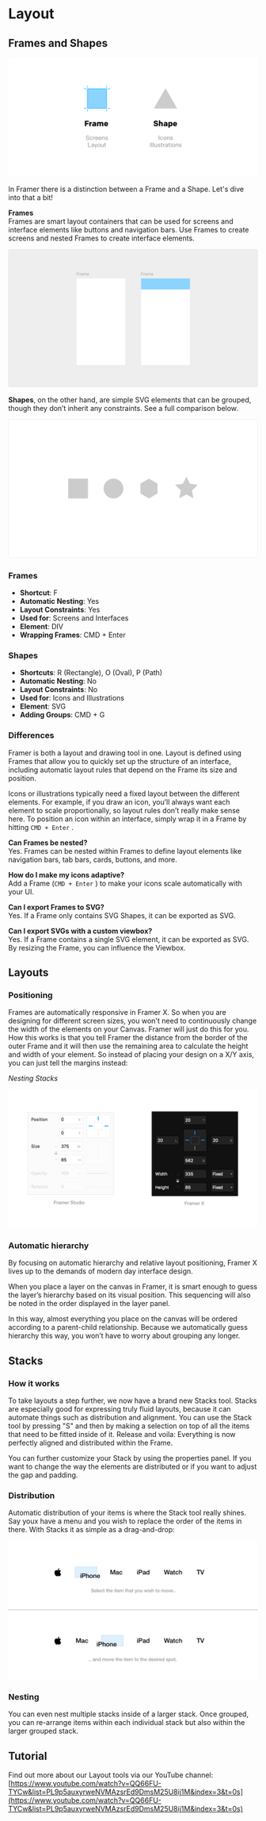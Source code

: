 # Layout

## **Frames and Shapes**

![](../.gitbook/assets/frame-2x%20%282%29.png)

In Framer there is a distinction between a Frame and a Shape. Let's dive into that a bit! 

**Frames**   
Frames are smart layout containers that can be used for screens and interface elements like buttons and navigation bars. Use Frames to create screens and nested Frames to create interface elements.

![](../.gitbook/assets/frame-2x-1.png)

**Shapes**, on the other hand, are simple SVG elements that can be grouped, though they don’t inherit any constraints. See a full comparison below.

![](../.gitbook/assets/frame2-2x.png)

### Frames

* **Shortcut**:  F
* **Automatic Nesting**: Yes
* **Layout Constraints**: Yes
* **Used for**: Screens and Interfaces
* **Element**: DIV
* **Wrapping Frames**: CMD + Enter

### Shapes

* **Shortcuts**: R \(Rectangle\), O \(Oval\), P \(Path\)
* **Automatic Nesting**: No
* **Layout Constraints**: No
* **Used for**: Icons and Illustrations
* **Element**: SVG
* **Adding Groups**: CMD + G

### Differences

Framer is both a layout and drawing tool in one. Layout is defined using Frames that allow you to quickly set up the structure of an interface, including automatic layout rules that depend on the Frame its size and position. 

Icons or illustrations typically need a fixed layout between the different elements. For example, if you draw an icon, you’ll always want each element to scale proportionally, so layout rules don’t really make sense here. To position an icon within an interface, simply wrap it in a Frame by hitting `CMD + Enter` .

**Can Frames be nested?**  
Yes. Frames can be nested within Frames to define layout elements like navigation bars, tab bars, cards, buttons, and more.

**How do I make my icons adaptive?**  
Add a Frame \(`CMD + Enter` \) to make your icons scale automatically with your UI.

**Can I export Frames to SVG?**  
Yes. If a Frame only contains SVG Shapes, it can be exported as SVG.

**Can I export SVGs with a custom viewbox?**  
Yes. If a Frame contains a single SVG element, it can be exported as SVG. By resizing the Frame, you can influence the Viewbox.

## **Layouts**

### **Positioning**

Frames are automatically responsive in Framer X. So when you are designing for different screen sizes, you won't need to continuously change the width of the elements on your Canvas. Framer will just do this for you. How this works is that you tell Framer the distance from the border of the outer Frame and it will then use the remaining area to calculate the height and width of your element. So instead of placing your design on a X/Y axis, you can just tell the margins instead:

_Nesting Stacks_

![](../.gitbook/assets/positioning.png)

### Automatic hierarchy

By focusing on automatic hierarchy and relative layout positioning, Framer X lives up to the demands of modern day interface design.

When you place a layer on the canvas in Framer, it is smart enough to guess the layer’s hierarchy based on its visual position. This sequencing will also be noted in the order displayed in the layer panel.

In this way, almost everything you place on the canvas will be ordered according to a parent-child relationship. Because we automatically guess hierarchy this way, you won’t have to worry about grouping any longer.  


## **Stacks**

### How it works

To take layouts a step further, we now have a brand new Stacks tool. Stacks are especially good for expressing truly fluid layouts, because it can automate things such as distribution and alignment. You can use the Stack tool by pressing "S" and then by making a selection on top of all the items that need to be fitted inside of it. Release and voila: Everything is now perfectly aligned and distributed within the Frame.

You can further customize your Stack by using the properties panel. If you want to change the way the elements are distributed or if you want to adjust the gap and padding. 

### Distribution

Automatic distribution of your items is where the Stack tool really shines. Say youx have a menu and you wish to replace the order of the items in there. With Stacks it as simple as a drag-and-drop:

![Framer rearranges the other icons while keeping the distribution and alignment intact.](../.gitbook/assets/stacks%20%281%29.png)

### Nesting

You can even nest multiple stacks inside of a larger stack. Once grouped, you can re-arrange items within each individual stack but also within the larger grouped stack. 

## Tutorial

Find out more about our Layout tools via our YouTube channel: [https://www.youtube.com/watch?v=QQ66FU-TYCw&list=PL9p5auxyrweNVMAzsrEd9DmsM25U8ij1M&index=3&t=0s](https://www.youtube.com/watch?v=QQ66FU-TYCw&list=PL9p5auxyrweNVMAzsrEd9DmsM25U8ij1M&index=3&t=0s) 

